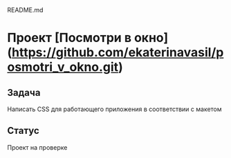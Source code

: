 README.md

# Проект [Посмотри в окно] (https://github.com/ekaterinavasil/posmotri_v_okno.git)

## Задача

Написать CSS для работающего приложения в соответствии с макетом

## Статус

Проект на проверке
